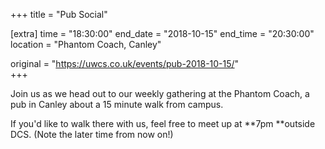 +++
title = "Pub Social"

[extra]
time = "18:30:00"
end_date = "2018-10-15"
end_time = "20:30:00"
location = "Phantom Coach, Canley"

original = "https://uwcs.co.uk/events/pub-2018-10-15/"    
+++

Join us as we head out to our weekly gathering at the Phantom Coach, a pub in Canley about a 15 minute walk from campus.

If you'd like to walk there with us, feel free to meet up at **7pm **outside DCS. (Note the later time from now on\!)

